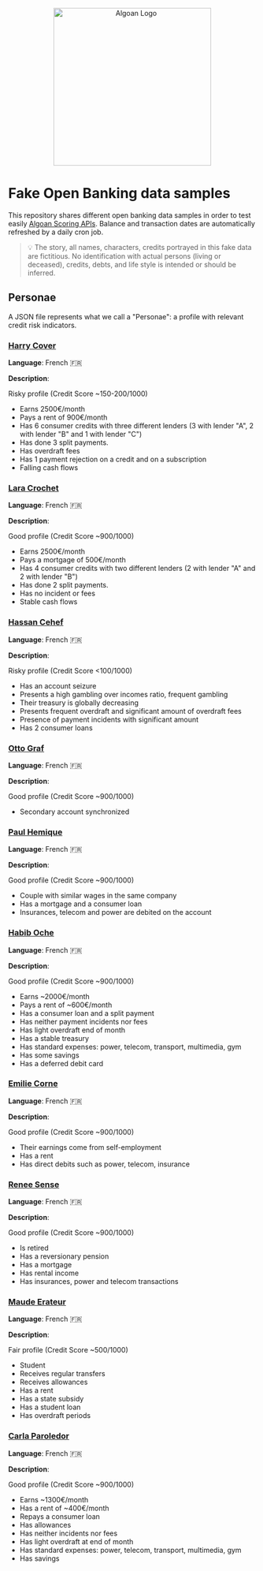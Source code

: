 <p align="center">
  <a href="http://algoan.com/" target="blank"><img src="https://media.licdn.com/dms/image/C4E0BAQH-hIlc5g9g7w/company-logo_200_200/0?e=2159024400&v=beta&t=j5y9KO1P22GsMx3vBNawrpvyvjD2iyBWGeVPUsRkn5s" width="320" alt="Algoan Logo" /></a>
</p>

# Fake Open Banking data samples

This repository shares different open banking data samples in order to test easily [Algoan Scoring APIs](https://docs.algoan.com). Balance and transaction dates are automatically refreshed by a daily cron job.

> 💡 The story, all names, characters, credits portrayed in this fake data are fictitious. No identification with actual persons (living or deceased), credits, debts, and life style is intended or should be inferred.

## Personae

A JSON file represents what we call a "Personae": a profile with relevant credit risk indicators.
### [Harry Cover](https://raw.githubusercontent.com/algoan/fake-open-banking-data/main/samples/fr/harry_cover.json)

**Language**: French 🇫🇷

**Description**:

Risky profile (Credit Score ~150-200/1000)

- Earns 2500€/month
- Pays a rent of 900€/month
- Has 6 consumer credits with three different lenders (3 with lender "A", 2 with lender "B" and 1 with lender "C")
- Has done 3 split payments.
- Has overdraft fees
- Has 1 payment rejection on a credit and on a subscription
- Falling cash flows

### [Lara Crochet](https://raw.githubusercontent.com/algoan/fake-open-banking-data/main/samples/fr/lara_crochet.json)

**Language**: French 🇫🇷

**Description**:

Good profile (Credit Score ~900/1000)

- Earns 2500€/month
- Pays a mortgage of 500€/month
- Has 4 consumer credits with two different lenders (2 with lender "A" and 2 with lender "B")
- Has done 2 split payments.
- Has no incident or fees
- Stable cash flows

### [Hassan Cehef](https://raw.githubusercontent.com/algoan/fake-open-banking-data/main/samples/fr/hassan_cehef.json)

**Language**: French 🇫🇷

**Description**:

Risky profile (Credit Score <100/1000)

- Has an account seizure
- Presents a high gambling over incomes ratio, frequent gambling
- Their treasury is globally decreasing
- Presents frequent overdraft and significant amount of overdraft fees
- Presence of payment incidents with significant amount
- Has 2 consumer loans

### [Otto Graf](https://raw.githubusercontent.com/algoan/fake-open-banking-data/main/samples/fr/otto_graf.json)

**Language**: French 🇫🇷

**Description**:

Good profile (Credit Score ~900/1000)

- Secondary account synchronized

### [Paul Hemique](https://raw.githubusercontent.com/algoan/fake-open-banking-data/main/samples/fr/paul_hemique.json)

**Language**: French 🇫🇷

**Description**:

Good profile (Credit Score ~900/1000)

- Couple with similar wages in the same company
- Has a mortgage and a consumer loan
- Insurances, telecom and power are debited on the account

### [Habib Oche](https://raw.githubusercontent.com/algoan/fake-open-banking-data/main/samples/fr/habib_oche.json)

**Language**: French 🇫🇷

**Description**:

Good profile (Credit Score ~900/1000)

- Earns ~2000€/month
- Pays a rent of ~600€/month
- Has a consumer loan and a split payment
- Has neither payment incidents nor fees
- Has light overdraft end of month
- Has a stable treasury
- Has standard expenses: power, telecom, transport, multimedia, gym
- Has some savings
- Has a deferred debit card

### [Emilie Corne](https://raw.githubusercontent.com/algoan/fake-open-banking-data/main/samples/fr/emilie_corne.json)

**Language**: French 🇫🇷

**Description**:

Good profile (Credit Score ~900/1000)

- Their earnings come from self-employment
- Has a rent
- Has direct debits such as power, telecom, insurance

### [Renee Sense](https://raw.githubusercontent.com/algoan/fake-open-banking-data/main/samples/fr/renee_sense.json)

**Language**: French 🇫🇷

**Description**:

Good profile (Credit Score ~900/1000)

- Is retired
- Has a reversionary pension
- Has a mortgage
- Has rental income
- Has insurances, power and telecom transactions

### [Maude Erateur](https://raw.githubusercontent.com/algoan/fake-open-banking-data/main/samples/fr/maude_erateur.json)

**Language**: French 🇫🇷

**Description**:

Fair profile (Credit Score ~500/1000)

- Student
- Receives regular transfers
- Receives allowances
- Has a rent
- Has a state subsidy
- Has a student loan
- Has overdraft periods

### [Carla Paroledor](https://raw.githubusercontent.com/algoan/fake-open-banking-data/main/samples/fr/carla_paroledor.json)

**Language**: French 🇫🇷

**Description**:

Good profile (Credit Score ~900/1000)

- Earns ~1300€/month
- Has a rent of ~400€/month
- Repays a consumer loan
- Has allowances
- Has neither incidents nor fees
- Has light overdraft at end of month
- Has standard expenses: power, telecom, transport, multimedia, gym
- Has savings
